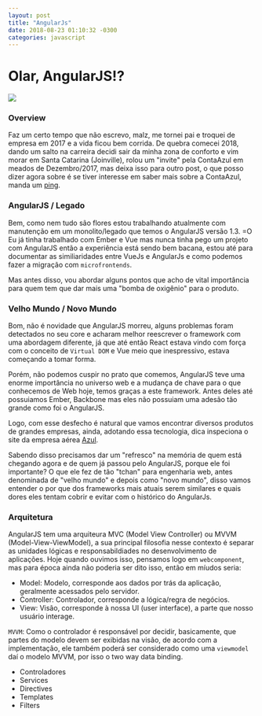 ```yaml
--- 
layout: post
title: "AngularJs" 
date: 2018-08-23 01:10:32 -0300 
categories: javascript
---
```


# Olar, AngularJS!?

![](https://portswigger.net/cms/images/70/b8/6d8685eb222c-article-xss-without-html-client-side-template-injection-angularjs-article.png)

### Overview

Faz um certo tempo que não escrevo, malz, me tornei pai e troquei de empresa em 2017 e a vida ficou bem corrida.
De quebra comecei 2018, dando um salto na carreira decidi sair da minha zona de conforto e vim morar em Santa Catarina (Joinville), 
rolou um "invite" pela ContaAzul em meados de Dezembro/2017, mas deixa isso para outro post, o que posso dizer agora sobre é se tiver
interesse em saber mais sobre a ContaAzul, manda um [ping](cristofer.sousa@gmail.com).


### AngularJS / Legado 

Bem, como nem tudo são flores estou trabalhando atualmente com manutenção em um monolito/legado que temos o AngularJS versão 1.3. =O
Eu já tinha trabalhado com Ember e Vue mas nunca tinha pego um projeto com AngularJS então a experiência está sendo bem bacana, estou até para documentar as similiaridades entre VueJs e AngularJs e como podemos fazer a migração com `microfrontends`.

Mas antes disso, vou abordar alguns pontos que acho de vital importância para quem tem que dar mais uma "bomba de oxigênio" para o produto.

### Velho Mundo / Novo Mundo

Bom, não é novidade que AngularJS morreu, alguns problemas foram detectados no seu core e acharam melhor reescrever o framework com uma abordagem diferente, já que até então React estava vindo com força com o conceito de `Virtual DOM` e Vue meio que inespressivo, estava começando a tomar forma.  
 
Porém, não podemos cuspir no prato que comemos, AngularJS teve uma enorme importância no universo web e a mudança de chave para o que conhecemos de Web hoje, temos graças a este framework. Antes deles até possuiamos Ember, Backbone mas eles não possuiam uma adesão tão grande como foi o AngularJS.

Logo, com esse desfecho é natural que vamos encontrar diversos produtos de grandes empresas, ainda, adotando essa tecnologia, dica inspeciona o site da empresa aérea [Azul](https://www.voeazul.com.br/). 

Sabendo disso precisamos dar um "refresco" na memória de quem está chegando agora e de quem já passou pelo AngularJS, porque ele foi importante? O que ele fez de tão "tchan" para engenharia web, antes denominada de "velho mundo" e depois como "novo mundo", disso vamos entender o por que dos frameworks mais atuais serem similares e quais dores eles tentam cobrir e evitar com o histórico do AngularJs.

### Arquitetura

AngularJS tem uma arquiteura MVC (Model View Controller) ou MVVM (Model-View-ViewModel), a sua principal filosofia nesse contexto 
é separar as unidades lógicas e responsabildiades no desenvolvimento de aplicações. Hoje quando ouvimos isso, pensamos logo em `webcomponent`, mas para época ainda não poderia ser dito isso, então em míudos seria:

 - Model: Modelo, corresponde aos dados por trás da aplicação, geralmente acessados pelo servidor.
 - Controller: Controlador, corresponde a lógica/regra de negócios.
 - View: Visão, corresponde à nossa  UI (user interface), a parte que nosso usuário interage.

`MVVM`: Como o controlador é responsável por decidir, basicamente, que partes do modelo devem ser exibidas na visão,
de acordo com a implementação, ele também poderá ser considerado como uma `viewmodel` daí o modelo MVVM, por isso o 
two way data binding.




- Controladores
- Services
- Directives
- Templates
- Filters
